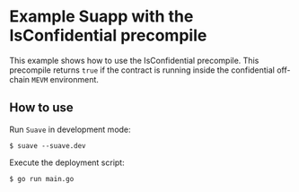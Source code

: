 # Example Suapp with the IsConfidential precompile

This example shows how to use the IsConfidential precompile. This precompile returns `true` if the contract is running inside the confidential off-chain `MEVM` environment.

## How to use

Run `Suave` in development mode:

```
$ suave --suave.dev
```

Execute the deployment script:

```
$ go run main.go
```
